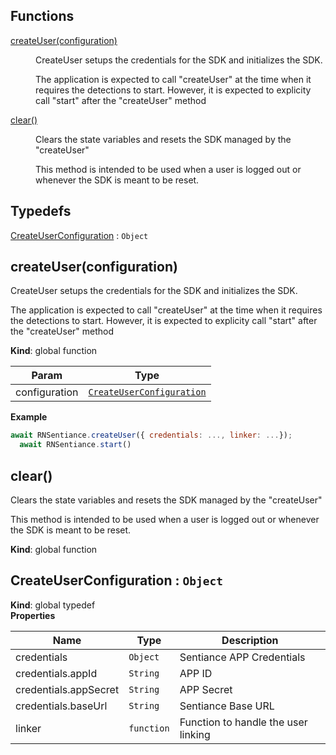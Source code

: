 ## Functions

<dl>
<dt><a href="#createUser">createUser(configuration)</a></dt>
<dd><p>CreateUser setups the credentials for the SDK and initializes the SDK.</p>
<p>The application is expected to call &quot;createUser&quot; at the time when it requires
the detections to start. However, it is expected to explicity call &quot;start&quot;
after the &quot;createUser&quot; method</p>
</dd>
<dt><a href="#clear">clear()</a></dt>
<dd><p>Clears the state variables and resets the SDK managed by the &quot;createUser&quot;</p>
<p>This method is intended to be used when a user is logged out or whenever the
SDK is meant to be reset.</p>
</dd>
</dl>

## Typedefs

<dl>
<dt><a href="#CreateUserConfiguration">CreateUserConfiguration</a> : <code>Object</code></dt>
<dd></dd>
</dl>

<a name="createUser"></a>

## createUser(configuration)
CreateUser setups the credentials for the SDK and initializes the SDK.

The application is expected to call "createUser" at the time when it requires
the detections to start. However, it is expected to explicity call "start"
after the "createUser" method

**Kind**: global function  

| Param | Type |
| --- | --- |
| configuration | [<code>CreateUserConfiguration</code>](#CreateUserConfiguration) | 

**Example**  
```js
await RNSentiance.createUser({ credentials: ..., linker: ...});
  await RNSentiance.start()
```
<a name="clear"></a>

## clear()
Clears the state variables and resets the SDK managed by the "createUser"

This method is intended to be used when a user is logged out or whenever the
SDK is meant to be reset.

**Kind**: global function  
<a name="CreateUserConfiguration"></a>

## CreateUserConfiguration : <code>Object</code>
**Kind**: global typedef  
**Properties**

| Name | Type | Description |
| --- | --- | --- |
| credentials | <code>Object</code> | Sentiance APP Credentials |
| credentials.appId | <code>String</code> | APP ID |
| credentials.appSecret | <code>String</code> | APP Secret |
| credentials.baseUrl | <code>String</code> | Sentiance Base URL |
| linker | <code>function</code> | Function to handle the user linking |

